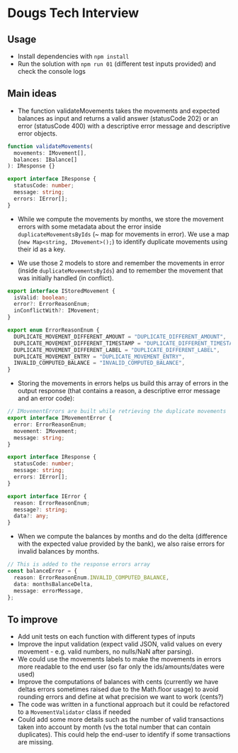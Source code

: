 # Dougs Tech Interview

## Usage

- Install dependencies with `npm install`
- Run the solution with `npm run 01` (different test inputs provided) and check the console logs

## Main ideas

- The function validateMovements takes the movements and expected balances as input and returns a valid answer (statusCode 202) or an error (statusCode 400) with a descriptive error message and descriptive error objects.

```typescript
function validateMovements(
  movements: IMovement[],
  balances: IBalance[]
): IResponse {}

export interface IResponse {
  statusCode: number;
  message: string;
  errors: IError[];
}
```

- While we compute the movements by months, we store the movement errors with some metadata about the error inside `duplicateMovementsByIds` (~ map for movements in error). We use a map (`new Map<string, IMovement>();`) to identify duplicate movements using their id as a key.

- We use those 2 models to store and remember the movements in error (inside `duplicateMovementsByIds`) and to remember the movement that was initially handled (in conflict).

```typescript
export interface IStoredMovement {
  isValid: boolean;
  error?: ErrorReasonEnum;
  inConflictWith?: IMovement;
}

export enum ErrorReasonEnum {
  DUPLICATE_MOVEMENT_DIFFERENT_AMOUNT = "DUPLICATE_DIFFERENT_AMOUNT",
  DUPLICATE_MOVEMENT_DIFFERENT_TIMESTAMP = "DUPLICATE_DIFFERENT_TIMESTAMP",
  DUPLICATE_MOVEMENT_DIFFERENT_LABEL = "DUPLICATE_DIFFERENT_LABEL",
  DUPLICATE_MOVEMENT_ENTRY = "DUPLICATE_MOVEMENT_ENTRY",
  INVALID_COMPUTED_BALANCE = "INVALID_COMPUTED_BALANCE",
}
```

- Storing the movements in errors helps us build this array of errors in the output response (that contains a reason, a descriptive error message and an error code):

```typescript
// IMovementErrors are built while retrieving the duplicate movements
export interface IMovementError {
  error: ErrorReasonEnum;
  movement: IMovement;
  message: string;
}

export interface IResponse {
  statusCode: number;
  message: string;
  errors: IError[];
}

export interface IError {
  reason: ErrorReasonEnum;
  message?: string;
  data?: any;
}
```

- When we compute the balances by months and do the delta (difference with the expected value provided by the bank), we also raise errors for invalid balances by months.

```typescript
// This is added to the response errors array
const balanceError = {
  reason: ErrorReasonEnum.INVALID_COMPUTED_BALANCE,
  data: monthsBalanceDelta,
  message: errorMessage,
};
```

## To improve

- Add unit tests on each function with different types of inputs
- Improve the input validation (expect valid JSON, valid values on every movement - e.g. valid numbers, no nulls/NaN after parsing).
- We could use the movements labels to make the movements in errors more readable to the end user (so far only the ids/amounts/dates were used)
- Improve the computations of balances with cents (currently we have deltas errors sometimes raised due to the Math.floor usage) to avoid rounding errors and define at what precision we want to work (cents?)
- The code was written in a functional approach but it could be refactored to a `MovementValidator` class if needed
- Could add some more details such as the number of valid transactions taken into account by month (vs the total number that can contain duplicates). This could help the end-user to identify if some transactions are missing.
